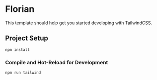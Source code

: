 # Florian

This template should help get you started developing with TailwindCSS.

## Project Setup

```sh
npm install
```

### Compile and Hot-Reload for Development

```sh
npm run tailwind
```